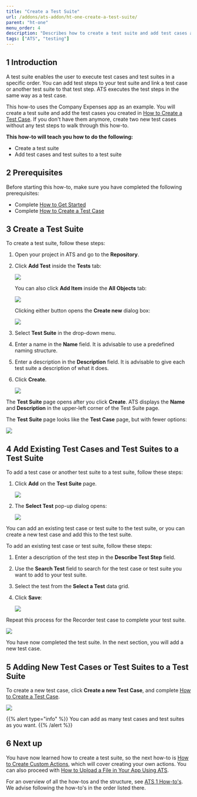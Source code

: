 ```yaml
---
title: "Create a Test Suite"
url: /addons/ats-addon/ht-one-create-a-test-suite/
parent: "ht-one"
menu_order: 4
description: "Describes how to create a test suite and add test cases and test suites to your test suite."
tags: ["ATS", "testing"]
---
```


## 1 Introduction

A test suite enables the user to execute test cases and test suites in a specific order. You can add test steps to your test suite and link a test case or another test suite to that test step. ATS executes the test steps in the same way as a test case.

This how-to uses the Company Expenses app as an example. You will create a test suite and add the test cases you created in [How to Create a Test Case](ht-one-create-a-test-case). If you don't have them anymore, create two new test cases without any test steps to walk through this how-to. 

**This how-to will teach you how to do the following:**

* Create a test suite
* Add test cases and test suites to a test suite

## 2 Prerequisites

Before starting this how-to, make sure you have completed the following prerequisites:

* Complete [How to Get Started](ht-one-getting-started)
* Complete [How to Create a Test Case](ht-one-create-a-test-case)

## 3 Create a Test Suite

To create a test suite, follow these steps:

1.  Open your project in ATS and go to the **Repository**.
2.  Click **Add Test** inside the **Tests** tab:
    
    ![](attachments/ht-one-create-a-test-suite/repository-add-test.png)

    You can also click **Add Item** inside the **All Objects** tab:
    
    ![](attachments/ht-one-create-a-test-suite/repository-add-item.png)

    Clicking either button opens the **Create new** dialog box:
    
    ![](attachments/ht-one-create-a-test-suite/repository-create-new.png)

3.  Select **Test Suite** in the drop-down menu.
4.  Enter a name in the **Name** field. It is advisable to use a predefined naming structure.
5.  Enter a description in the **Description** field. It is advisable to give each test suite a description of what it does.
6.  Click **Create**.
    
    ![](attachments/ht-one-create-a-test-suite/repository-create-new-test-suite.png)

The **Test Suite** page opens after you click **Create**. ATS displays the **Name** and **Description** in the upper-left corner of the Test Suite page.

The **Test Suite** page looks like the **Test Case** page, but with fewer options:
    
![](attachments/ht-one-create-a-test-suite/repository-test-suite-page.png)
    
## 4 Add Existing Test Cases and Test Suites to a Test Suite

To add a test case or another test suite to a test suite, follow these steps:

1.  Click **Add** on the **Test Suite** page.
    
    ![](attachments/ht-one-create-a-test-suite/repository-test-suite-page-add.png)

2.  The **Select Test** pop-up dialog opens:
    
    ![](attachments/ht-one-create-a-test-suite/repository-select-test.png)

You can add an existing test case or test suite to the test suite, or you can create a new test case and add this to the test suite.
  
To add an existing test case or test suite, follow these steps:

1.  Enter a description of the test step in the **Describe Test Step** field.
2.  Use the **Search Test** field to search for the test case or test suite you want to add to your test suite.
3.  Select the test from the **Select a Test** data grid. 
4.  Click **Save**:
    
    ![](attachments/ht-one-create-a-test-suite/test-suite-page-select-test.png)

Repeat this process for the Recorder test case to complete your test suite.

![](attachments/ht-one-create-a-test-suite/test-suite-page-complete.png)

You have now completed the test suite. In the next section, you will add a new test case.

## 5 Adding New Test Cases or Test Suites to a Test Suite

To create a new test case, click **Create a new Test Case**, and complete [How to Create a Test Case](ht-one-create-a-test-case).
    
![](attachments/ht-one-create-a-test-suite/test-suite-page-select-test-new.png)

{{% alert type="info" %}}
You can add as many test cases and test suites as you want. 
{{% /alert %}}

## 6 Next up

You have now learned how to create a test suite, so the next how-to is [How to Create Custom Actions](ht-one-create-custom-actions), which will cover creating your own actions. You can also proceed with [How to Upload a File in Your App Using ATS](ht-one-upload-file-using-ats).

For an overview of all the how-tos and the structure, see [ATS 1 How-to's](ht-one). We advise following the how-to's in the order listed there.
